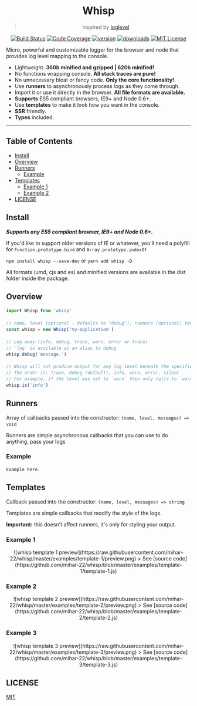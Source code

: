<div align="center">
<h1>Whisp</h1>

> Inspired by [loglevel](https://github.com/pimterry/loglevel)

[![Build Status][build-badge]][build] [![Code Coverage][coverage-badge]][coverage]
[![version][version-badge]][package] [![downloads][downloads-badge]][package]
[![MIT License][license-badge]][license]
</div>

<p>
Micro, powerful and customizable logger for the browser and node that provides log level mapping to the console.
</p>

- Lightweight. **360b minified and gzipped | 620b minified!**
- No functions wrapping console. **All stack traces are pure!**
- No unnecessary bloat or fancy code. **Only the core functionality!**.
- Use **runners** to asynchronously process logs as they come through.
- Import it or use it directly in the browser. **All file formats are available.**
- **Supports** ES5 compliant browsers, IE9+ and Node 0.6+.
- Use **templates** to make it look how you want in the console.
- **SSR** friendly.
- **Types** included.

<hr />

## Table of Contents

<!-- START doctoc generated TOC please keep comment here to allow auto update -->
<!-- DON'T EDIT THIS SECTION, INSTEAD RE-RUN doctoc TO UPDATE -->


- [Install](#install)
- [Overview](#overview)
- [Runners](#runners)
  - [Example](#example)
- [Templates](#templates)
  - [Example 1](#example-1)
  - [Example 2](#example-2)
- [LICENSE](#license)

<!-- END doctoc generated TOC please keep comment here to allow auto update -->

## Install 

***Supports any ES5 compliant browser, IE9+ and Node 0.6+.***

If you'd like to support older versions of IE or whatever, you'll need a polyfill for `Function.prototype.bind` and `Array.prototype.indexOf`

`npm install whisp --save-dev` or `yarn add whisp -D`

All formats (umd, cjs and es) and minified versions are available in the dist folder inside the package.

## Overview

```js
import Whisp from 'whisp'

// name, level (optional - defaults to "debug"), runners (optional) template (optional)
const whisp = new Whisp('my-application')

// Log away (info, debug, trace, warn, error or trace)
// `log` is available as an alias to debug
whisp.debug('message.')

// Whisp will not produce output for any log level beneath the specified level.
// The order is: trace, debug (default), info, warn, error, silent
// For example, if the level was set to `warn` then only calls to `warn` and `error` will be displayed in the terminal.
whisp.is('info')
```

## Runners

Array of callbacks passed into the constructor: `(name, level, messages) => void`

Runners are simple asynchronous callbacks that you can use to do anything, pass your logs

### Example

```
Example here.
```

## Templates

Callback passed into the constructor: `(name, level, messages) => string`

Templates are simple callbacks that modify the style of the logs.

**Important:** this doesn't affect runners, it's only for styling your output.

### Example 1

<div align="center">
![whisp template 1 preview](https://raw.githubusercontent.com/mihar-22/whisp/master/examples/template-1/preview.png)
> See [source code](https://github.com/mihar-22/whisp/blob/master/examples/template-1/template-1.js)
</div>

### Example 2

<div align="center">
![whisp template 2 preview](https://raw.githubusercontent.com/mihar-22/whisp/master/examples/template-2/preview.png)
> See [source code](https://github.com/mihar-22/whisp/blob/master/examples/template-2/template-2.js)
</div>

### Example 3

<div align="center">
![whisp template 3 preview](https://raw.githubusercontent.com/mihar-22/whisp/master/examples/template-3/preview.png)
> See [source code](https://github.com/mihar-22/whisp/blob/master/examples/template-3/template-3.js)
</div>

## LICENSE

[MIT](LICENSE)

<!-- prettier-ignore-start -->
[npm]: https://www.npmjs.com
[node]: https://nodejs.org
[build]: https://travis-ci.org/mihar-22/whisp
[build-badge]: https://travis-ci.org/mihar-22/whisp.svg?branch=master
[coverage-badge]: https://img.shields.io/codecov/c/github/mihar-22/whisp.svg?style=flat-square
[coverage]: https://codecov.io/github/mihar-22/whisp
[package]: https://www.npmjs.com/package/@mihar-22/whisp
[version-badge]: https://img.shields.io/npm/v/@mihar-22/whisp
[downloads-badge]: https://img.shields.io/npm/dw/@mihar-22/whisp
[license]: https://github.com/mihar-22/whisp/blob/master/LICENSE
[license-badge]: https://img.shields.io/github/license/mihar-22/whisp?color=b
<!-- prettier-ignore-end -->
